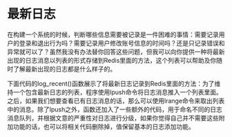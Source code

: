 # 最新日志

在构建一个系统的时候，判断哪些信息需要被记录是一件困难的事情：需要记录用户的登录和退出行为吗？需要记录用户修改账号信息的时间吗？还是只记录错误和异常就可以了？虽然我没有办法替你回答这些问题，但我可以向你提供一种将最新出现的日志消息以列表的形式存储到Redis里面的方法，这个列表可以帮助及你随时了解最新出现的日志都是什么样子的。

下面代码的log\_recent\(\)函数展示了将最新日志记录到Redis里面的方法：为了维持一个包含最新日志的列表，程序使用lpush命令将日志消息推入一个列表里面。之后，如果我们想要查看已有日志消息的话，那么可以使用lrange命令来取出列表中的消息。除了lpush之外，函数还加入了一些额外的代码，用于命名不同的日志消息队列，并根据文意的严重性对日志进行分级，如果你觉得自己并不需要这些附加功能的话，也可以将相关代码删除掉，值保留基本的日志添加功能。

